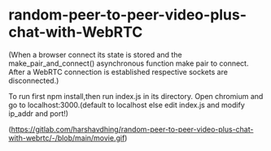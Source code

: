 # random-peer-to-peer-video-plus-chat-with-WebRTC

(When a browser connect its state is stored and the make_pair_and_connect() asynchronous function make pair to connect.
After a WebRTC connection is established respective sockets are disconnected.)

To run first npm install,then run index.js in its directory. Open chromium and go to localhost:3000.(default to localhost else edit index.js and modify ip_addr and port!)

(https://gitlab.com/harshavdhing/random-peer-to-peer-video-plus-chat-with-webrtc/-/blob/main/movie.gif)
